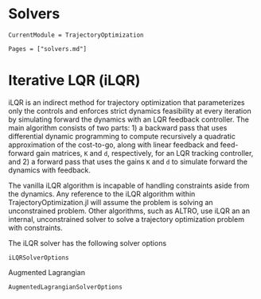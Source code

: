 # Solvers
```@meta
CurrentModule = TrajectoryOptimization
```

```@contents
Pages = ["solvers.md"]
```

# Iterative LQR (iLQR)
iLQR is an indirect method for trajectory optimization that parameterizes only the controls and enforces strict dynamics feasibility at every iteration by simulating forward the dynamics with an LQR feedback controller. The main algorithm consists of two parts: 1) a backward pass that uses differential dynamic programming to compute recursively a quadratic approximation of the cost-to-go, along with linear feedback and feed-forward gain matrices, `K` and `d`, respectively, for an LQR tracking controller, and 2) a forward pass that uses the gains `K` and `d` to simulate forward the dynamics with feedback.

The vanilla iLQR algorithm is incapable of handling constraints aside from the dynamics. Any reference to the iLQR algorithm within TrajectoryOptimization.jl will assume the problem is solving an unconstrained problem. Other algorithms, such as ALTRO, use iLQR an an internal, unconstrained solver to solve a trajectory optimization problem with constraints.

The iLQR solver has the following solver options
```@docs
iLQRSolverOptions
```

Augmented Lagrangian
```@docs
AugmentedLagrangianSolverOptions
```
